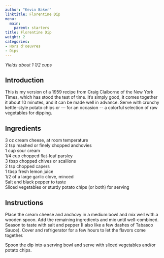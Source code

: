 ```yaml
---
author: "Kevin Baker"
linktitle: Florentine Dip
menu:
  main:
    parent: starters
title: Florentine Dip
weight: 2
categories:
- Hors d'oeuvres 
- Dips
---
```

*Yields about 1 1/2 cups*

## Introduction

This is my version of a 1959 recipe from Craig Claiborne of the New York Times, which has stood the test of time. It’s simply good, it comes together it about 10 minutes, and it can be made well in advance. Serve with crunchy kettle-style potato chips or — for an occasion -- a colorful selection of raw vegetables for dipping.

## Ingredients

<div class="ingredient-list">

3 oz cream cheese, at room temperature  
2 tsp mashed or finely chopped anchovies  
1 cup sour cream  
1/4 cup chopped flat-leaf parsley  
3 tbsp chopped chives or scallions  
2 tsp chopped capers  
1 tbsp fresh lemon juice  
1/2 of a large garlic clove, minced  
Salt and black pepper to taste  
Sliced vegetables or sturdy potato chips (or both) for serving  

</div>

## Instructions

Place the cream cheese and anchovy in a medium bowl and mix well with a wooden spoon. Add the remaining ingredients and mix until well-combined. Season to taste with salt and pepper (I also like a few dashes of Tabasco Sauce). Cover and refrigerator for a few hours to let the flavors come together.

Spoon the dip into a serving bowl and serve with sliced vegetables and/or potato chips.